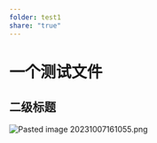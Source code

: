 ```yaml
---
folder: test1
share: "true"
---
```

# 一个测试文件
## 二级标题
![Pasted image 20231007161055.png](Pasted%20image%2020231007161055.png)